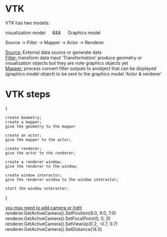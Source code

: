 # VTK

VTK has two models: 

visualization model &emsp; &&& &emsp; Graphics model

Source &#8594; Filter &#8594; Mapper &#8594; Actor &#8594; Renderer

<ins>Source:</ins> External data source or generate data<br>
<ins>Filter:</ins> transform data input 'Transformation' produce geometry or visualization objects but they are note graphics objects yet<br>
<ins>Mapper:</ins> process convert filter outputs to anobject that can be displayed (graphics model object) to be sent to the graphics model 'Actor & renderer'<br>


# VTK steps
{
    
    create Geometry;
    create a mapper;
    give the geometry to the mapper

    create an actor;
    give the mapper to the actor;

    create renderer;
    give the actor to the renderer;

    create a randerer window;
    give the renderer to the window;

    create window interactor;
    give the renderer window to the window interactor;

    start the window interactor;
}

<ins>you may need to add camera or light</ins>
renderer.GetActiveCamera().SetPosition(9.0, 9.0, 7.0)<br>
renderer.GetActiveCamera().SetFocalPoint(0, 0, 0)<br>
renderer.GetActiveCamera().SetViewUp(0.2, -0.7, 0.7)<br>
renderer.GetActiveCamera().SetDistance(14.5)<br>

